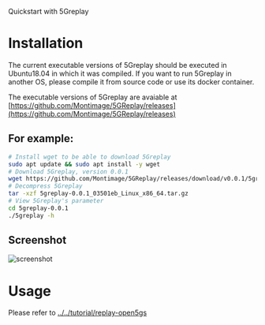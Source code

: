 Quickstart with 5Greplay

# Installation

The current executable versions of 5Greplay should be executed in Ubuntu18.04 in which it was compiled. 
If you want to run 5Greplay in another OS, please compile it from source code or use its docker container.

The executable versions of 5Greplay are avaiable at [https://github.com/Montimage/5GReplay/releases](https://github.com/Montimage/5GReplay/releases)

## For example:
```bash
# Install wget to be able to download 5Greplay
sudo apt update && sudo apt install -y wget
# Download 5Greplay, version 0.0.1
wget https://github.com/Montimage/5GReplay/releases/download/v0.0.1/5greplay-0.0.1_03501eb_Linux_x86_64.tar.gz
# Decompress 5Greplay
tar -xzf 5greplay-0.0.1_03501eb_Linux_x86_64.tar.gz
# View 5Greplay's parameter
cd 5greplay-0.0.1
./5greplay -h
```

## Screenshot

![screenshot](screenshot.gif)

# Usage

Please refer to [../../tutorial/replay-open5gs](../../tutorial/replay-open5gs)
